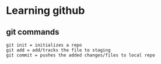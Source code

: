 # Learning github

## git commands
```
git init = initializes a repo
git add = add/tracks the file to staging
git commit = pushes the added changes/files to local repo
```